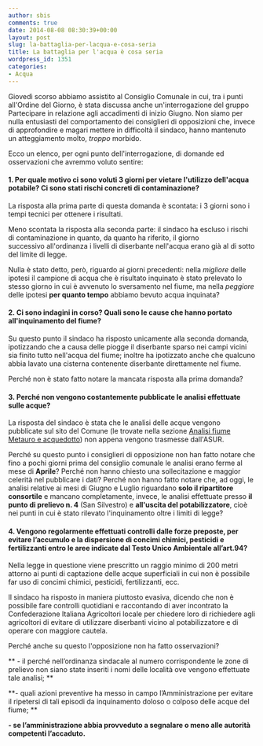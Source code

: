 ```yaml
---
author: sbis
comments: true
date: 2014-08-08 08:30:39+00:00
layout: post
slug: la-battaglia-per-lacqua-e-cosa-seria
title: La battaglia per l'acqua è cosa seria
wordpress_id: 1351
categories:
- Acqua
---
```


Giovedì scorso abbiamo assistito al Consiglio Comunale in cui, tra i punti all'Ordine del Giorno, è stata discussa anche un'interrogazione del gruppo Partecipare in relazione agli accadimenti di inizio Giugno. Non siamo per nulla entusiasti del comportamento dei consiglieri di opposizioni che, invece di approfondire e magari mettere in difficoltà il sindaco, hanno mantenuto un atteggiamento molto, _troppo_ morbido.

Ecco un elenco, per ogni punto dell'interrogazione, di domande ed osservazioni che avremmo voluto sentire:


#### **1. Per quale motivo ci sono voluti 3 giorni per vietare l'utilizzo dell'acqua potabile? Ci sono stati rischi concreti di contaminazione?**


La risposta alla prima parte di questa domanda è scontata: i 3 giorni sono i tempi tecnici per ottenere i risultati.

Meno scontata la risposta alla seconda parte: il sindaco ha escluso i rischi di contaminazione in quanto, da quanto ha riferito, il giorno successivo all'ordinanza i livelli di diserbante nell'acqua erano già al di sotto del limite di legge.

Nulla è stato detto, però, riguardo ai giorni precedenti: nella _migliore_ delle ipotesi il campione di acqua che è risultato inquinato è stato prelevato lo stesso giorno in cui è avvenuto lo sversamento nel fiume, ma nella _peggiore_ delle ipotesi **per quanto tempo** abbiamo bevuto acqua inquinata?


#### **2. Ci sono indagini in corso? Quali sono le cause che hanno portato all'inquinamento del fiume?**


Su questo punto il sindaco ha risposto unicamente alla seconda domanda, ipotizzando che a causa delle piogge il diserbante sparso nei campi vicini sia finito tutto nell'acqua del fiume; inoltre ha ipotizzato anche che qualcuno abbia lavato una cisterna contenente diserbante direttamente nel fiume.

Perché non è stato fatto notare la mancata risposta alla prima domanda?


#### **3. Perché non vengono costantemente pubblicate le analisi effettuate sulle acque?**


La risposta del sindaco è stata che le analisi delle acque vengono pubblicate sul sito del Comune (le trovate nella sezione [Analisi fiume Metauro e acquedotto](http://www.comune.fermignano.pu.it/index.php?id=21225&L=0)) non appena vengono trasmesse dall'ASUR.

Perché su questo punto i consiglieri di opposizione non han fatto notare che fino a pochi giorni prima del consiglio comunale le analisi erano ferme al mese di **Aprile**? Perché non hanno chiesto una sollecitazione e maggior celerità nel pubblicare i dati? Perché non hanno fatto notare che, ad oggi, le analisi relative ai mesi di Giugno e Luglio riguardano **solo il ripartitore consortile** e mancano completamente, invece, le analisi effettuate presso **il punto di prelievo n. 4** (San Silvestro) e **all'uscita del potabilizzatore**, cioè nei punti in cui è stato rilevato l'inquinamento oltre i limiti di legge?


#### **4. Vengono regolarmente effettuati controlli dalle forze preposte, per evitare l’accumulo e la dispersione di concimi chimici, pesticidi e fertilizzanti entro le aree indicate dal Testo Unico Ambientale all’art.94?**


Nella legge in questione viene prescritto un raggio minimo di 200 metri attorno ai punti di captazione delle acque superficiali in cui non è possibile far uso di concimi chimici, pesticidi, fertilizzanti, ecc.

Il sindaco ha risposto in maniera piuttosto evasiva, dicendo che non è possibile fare controlli quotidiani e raccontando di aver incontrato la Confederazione Italiana Agricoltori locale per chiedere loro di richiedere agli agricoltori di evitare di utilizzare diserbanti vicino al potabilizzatore e di operare con maggiore cautela.

Perché anche su questo l'opposizione non ha fatto osservazioni?

** - il perché nell’ordinanza sindacale al numero corrispondente le zone di prelievo non siano state inseriti i nomi delle località ove vengono effettuate tale analisi; **

**- quali azioni preventive ha messo in campo l’Amministrazione per evitare il ripetersi di tali episodi da inquinamento doloso o colposo delle acque del fiume; **

**- se l’amministrazione abbia provveduto a segnalare o meno alle autorità competenti l’accaduto.**
